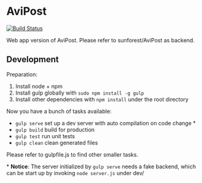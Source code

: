 # AviPost
[![Build Status](https://travis-ci.org/yarray/AviPost.web.svg?branch=master)](https://travis-ci.org/yarray/AviPost.web)

Web app version of AviPost. Please refer to sunforest/AviPost as backend.

## Development

Preparation:

1. Install node + npm
2. Install gulp globally with ``` sudo npm install -g gulp ```
3. Install other dependencies with ``` npm install ``` under the root directory

Now you have a bunch of tasks available:

* ``` gulp serve ``` set up a dev server with auto compilation on code change *
* ``` gulp build ``` build for production
* ``` gulp test ``` run unit tests
* ``` gulp clean ``` clean generated files

Please refer to gulpfile.js to find other smaller tasks.

\* **Notice**: The server initialized by ```gulp serve``` needs a fake backend, which can be start up by invoking ``` node server.js ``` under dev/
